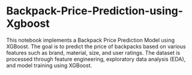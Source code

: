 # Backpack-Price-Prediction-using-Xgboost
This notebook implements a Backpack Price Prediction Model using XGBoost. The goal is to predict the price of backpacks based on various features such as brand, material, size, and user ratings. The dataset is processed through feature engineering, exploratory data analysis (EDA), and model training using XGBoost.

